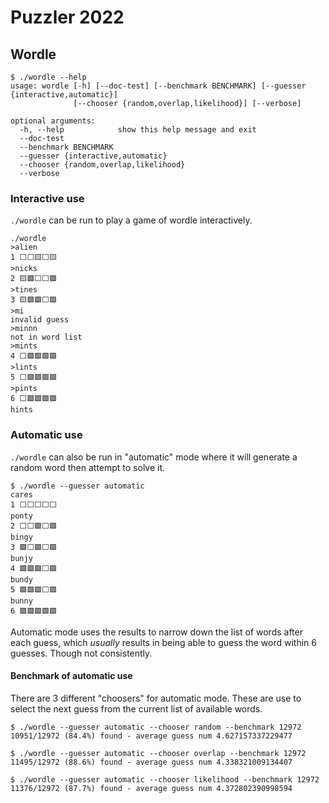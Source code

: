 # Puzzler 2022

## Wordle

```
$ ./wordle --help
usage: wordle [-h] [--doc-test] [--benchmark BENCHMARK] [--guesser {interactive,automatic}]
              [--chooser {random,overlap,likelihood}] [--verbose]

optional arguments:
  -h, --help            show this help message and exit
  --doc-test
  --benchmark BENCHMARK
  --guesser {interactive,automatic}
  --chooser {random,overlap,likelihood}
  --verbose
```

### Interactive use

`./wordle` can be run to play a game of wordle interactively.

```
./wordle
>alien
1 ⬜⬜🟨⬜🟨
>nicks
2 🟨🟩⬜⬜🟩
>tines
3 🟨🟩🟩⬜🟩
>mi
invalid guess
>minnn
not in word list
>mints
4 ⬜🟩🟩🟩🟩
>lints
5 ⬜🟩🟩🟩🟩
>pints
6 ⬜🟩🟩🟩🟩
hints
```

### Automatic use

`./wordle` can also be run in "automatic" mode where it will generate a random word then attempt to solve it.

```
$ ./wordle --guesser automatic
cares
1 ⬜⬜⬜⬜⬜
ponty
2 ⬜⬜🟩⬜🟩
bingy
3 🟩⬜🟩⬜🟩
bunjy
4 🟩🟩🟩⬜🟩
bundy
5 🟩🟩🟩⬜🟩
bunny
6 🟩🟩🟩🟩🟩
```

Automatic mode uses the results to narrow down the list of words after each guess, which _usually_ results in being able to guess the 
word within 6 guesses.  Though not consistently.

#### Benchmark of automatic use

There are 3 different "choosers" for automatic mode. These are use to select the next guess from the current list of available words.

```
$ ./wordle --guesser automatic --chooser random --benchmark 12972
10951/12972 (84.4%) found - average guess num 4.627157337229477

$ ./wordle --guesser automatic --chooser overlap --benchmark 12972
11495/12972 (88.6%) found - average guess num 4.338321009134407

$ ./wordle --guesser automatic --chooser likelihood --benchmark 12972
11376/12972 (87.7%) found - average guess num 4.372802390998594
```

